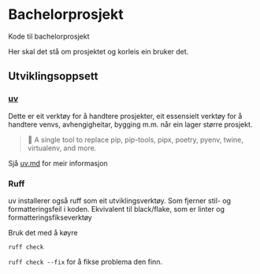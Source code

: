 # Bachelorprosjekt
Kode til bachelorprosjekt

Her skal det stå om prosjektet og korleis ein bruker det. 

## Utviklingsoppsett

### [uv](https://docs.astral.sh/uv/)

Dette er eit verktøy for å handtere prosjekter, eit essensielt verktøy for å handtere venvs, avhengigheitar, bygging m.m. når ein lager større prosjekt.

> 🚀 A single tool to replace pip, pip-tools, pipx, poetry, pyenv, twine, virtualenv, and more.

Sjå [uv.md](docs/uv.md) for meir informasjon



### Ruff

uv installerer også ruff som eit utviklingsverktøy. Som fjerner stil- og formatteringsfeil i koden.
Ekvivalent til black/flake, som er linter og formatteringsfikseverktøy

Bruk det med å køyre

`ruff check`

`ruff check --fix` for å fikse problema den finn. 